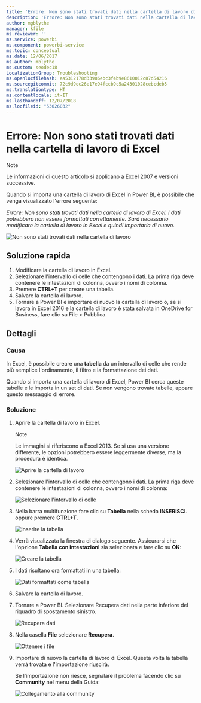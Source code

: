 ```yaml
---
title: 'Errore: Non sono stati trovati dati nella cartella di lavoro di Excel'
description: 'Errore: Non sono stati trovati dati nella cartella di lavoro di Excel'
author: mgblythe
manager: kfile
ms.reviewer: ''
ms.service: powerbi
ms.component: powerbi-service
ms.topic: conceptual
ms.date: 12/06/2017
ms.author: mblythe
ms.custom: seodec18
LocalizationGroup: Troubleshooting
ms.openlocfilehash: ea5312178d33986ebc3f4b9e8610012c87d54216
ms.sourcegitcommit: 72c9d9ec26e17e94fccb9c5a24301028cebcdeb5
ms.translationtype: HT
ms.contentlocale: it-IT
ms.lasthandoff: 12/07/2018
ms.locfileid: "53026032"
---
```

# <a name="error-we-couldnt-find-any-data-in-your-excel-workbook"></a>Errore: Non sono stati trovati dati nella cartella di lavoro di Excel

>[!NOTE]
>Le informazioni di questo articolo si applicano a Excel 2007 e versioni successive.

Quando si importa una cartella di lavoro di Excel in Power BI, è possibile che venga visualizzato l'errore seguente:

*Errore: Non sono stati trovati dati nella cartella di lavoro di Excel. I dati potrebbero non essere formattati correttamente. Sarà necessario modificare la cartella di lavoro in Excel e quindi importarla di nuovo.*

![Non sono stati trovati dati nella cartella di lavoro](media/service-admin-troubleshoot-excel-workbook-data/pbi_wecouldntfindanydata.png)

## <a name="quick-solution"></a>Soluzione rapida
1. Modificare la cartella di lavoro in Excel.
2. Selezionare l'intervallo di celle che contengono i dati. La prima riga deve contenere le intestazioni di colonna, ovvero i nomi di colonna.
3. Premere **CTRL+T** per creare una tabella.
4. Salvare la cartella di lavoro.
5. Tornare a Power BI e importare di nuovo la cartella di lavoro o, se si lavora in Excel 2016 e la cartella di lavoro è stata salvata in OneDrive for Business, fare clic su File > Pubblica.

## <a name="details"></a>Dettagli
### <a name="cause"></a>Causa
In Excel, è possibile creare una **tabella** da un intervallo di celle che rende più semplice l'ordinamento, il filtro e la formattazione dei dati.

Quando si importa una cartella di lavoro di Excel, Power BI cerca queste tabelle e le importa in un set di dati. Se non vengono trovate tabelle, appare questo messaggio di errore.

### <a name="solution"></a>Soluzione
1. Aprire la cartella di lavoro in Excel. 
    >[!NOTE]
    >Le immagini si riferiscono a Excel 2013. Se si usa una versione differente, le opzioni potrebbero essere leggermente diverse, ma la procedura è identica.
    
    ![Aprire la cartella di lavoro](media/service-admin-troubleshoot-excel-workbook-data/pbi_trb_xlwksht1.png)
2. Selezionare l'intervallo di celle che contengono i dati. La prima riga deve contenere le intestazioni di colonna, ovvero i nomi di colonna:
   
    ![Selezionare l'intervallo di celle](media/service-admin-troubleshoot-excel-workbook-data/pbi_trb_xlwksht2.png)
3. Nella barra multifunzione fare clic su **Tabella** nella scheda **INSERISCI**. oppure premere **CTRL+T**.
   
    ![Inserire la tabella](media/service-admin-troubleshoot-excel-workbook-data/pbi_trb_xlwksht3.png)
4. Verrà visualizzata la finestra di dialogo seguente. Assicurarsi che l'opzione **Tabella con intestazioni** sia selezionata e fare clic su **OK**:
   
    ![Creare la tabella](media/service-admin-troubleshoot-excel-workbook-data/pbi_trb_xlcreatetbl.png)
5. I dati risultano ora formattati in una tabella:
   
    ![Dati formattati come tabella](media/service-admin-troubleshoot-excel-workbook-data/pbi_trb_xltbl.png)
6. Salvare la cartella di lavoro.
7. Tornare a Power BI. Selezionare Recupera dati nella parte inferiore del riquadro di spostamento sinistro.
   
    ![Recupera dati](media/service-admin-troubleshoot-excel-workbook-data/pbi_getdata.png)
8. Nella casella **File** selezionare **Recupera**.
   
    ![Ottenere i file](media/service-admin-troubleshoot-excel-workbook-data/pbi_getfiles.png)
9. Importare di nuovo la cartella di lavoro di Excel. Questa volta la tabella verrà trovata e l'importazione riuscirà.
   
    Se l'importazione non riesce, segnalare il problema facendo clic su **Community** nel menu della Guida:
   
    ![Collegamento alla community](media/service-admin-troubleshoot-excel-workbook-data/pbi_questionmenucommunity.png)
